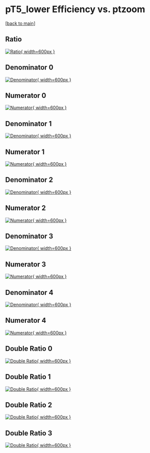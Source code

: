 # pT5_lower Efficiency vs. ptzoom

[[back to main](./)]



## Ratio

[![Ratio](../mtv/var/pT5_lower_xtr_11_1_eff_ptzoom.png){ width=600px }](../mtv/var/pT5_lower_xtr_11_1_eff_ptzoom.pdf)

## Denominator 0

[![Denominator](../mtv/den/pT5_lower_xtr_11_1_eff_ptzoom_den0.png){ width=600px }](../mtv/den/pT5_lower_xtr_11_1_eff_ptzoom_den0.pdf)

## Numerator 0

[![Numerator](../mtv/num/pT5_lower_xtr_11_1_eff_ptzoom_num0.png){ width=600px }](../mtv/num/pT5_lower_xtr_11_1_eff_ptzoom_num0.pdf)

## Denominator 1

[![Denominator](../mtv/den/pT5_lower_xtr_11_1_eff_ptzoom_den1.png){ width=600px }](../mtv/den/pT5_lower_xtr_11_1_eff_ptzoom_den1.pdf)

## Numerator 1

[![Numerator](../mtv/num/pT5_lower_xtr_11_1_eff_ptzoom_num1.png){ width=600px }](../mtv/num/pT5_lower_xtr_11_1_eff_ptzoom_num1.pdf)

## Denominator 2

[![Denominator](../mtv/den/pT5_lower_xtr_11_1_eff_ptzoom_den2.png){ width=600px }](../mtv/den/pT5_lower_xtr_11_1_eff_ptzoom_den2.pdf)

## Numerator 2

[![Numerator](../mtv/num/pT5_lower_xtr_11_1_eff_ptzoom_num2.png){ width=600px }](../mtv/num/pT5_lower_xtr_11_1_eff_ptzoom_num2.pdf)

## Denominator 3

[![Denominator](../mtv/den/pT5_lower_xtr_11_1_eff_ptzoom_den3.png){ width=600px }](../mtv/den/pT5_lower_xtr_11_1_eff_ptzoom_den3.pdf)

## Numerator 3

[![Numerator](../mtv/num/pT5_lower_xtr_11_1_eff_ptzoom_num3.png){ width=600px }](../mtv/num/pT5_lower_xtr_11_1_eff_ptzoom_num3.pdf)

## Denominator 4

[![Denominator](../mtv/den/pT5_lower_xtr_11_1_eff_ptzoom_den4.png){ width=600px }](../mtv/den/pT5_lower_xtr_11_1_eff_ptzoom_den4.pdf)

## Numerator 4

[![Numerator](../mtv/num/pT5_lower_xtr_11_1_eff_ptzoom_num4.png){ width=600px }](../mtv/num/pT5_lower_xtr_11_1_eff_ptzoom_num4.pdf)

## Double Ratio 0

[![Double Ratio](../mtv/ratio/pT5_lower_xtr_11_1_eff_ptzoom_ratio0.png){ width=600px }](../mtv/ratio/pT5_lower_xtr_11_1_eff_ptzoom_ratio0.pdf)

## Double Ratio 1

[![Double Ratio](../mtv/ratio/pT5_lower_xtr_11_1_eff_ptzoom_ratio1.png){ width=600px }](../mtv/ratio/pT5_lower_xtr_11_1_eff_ptzoom_ratio1.pdf)

## Double Ratio 2

[![Double Ratio](../mtv/ratio/pT5_lower_xtr_11_1_eff_ptzoom_ratio2.png){ width=600px }](../mtv/ratio/pT5_lower_xtr_11_1_eff_ptzoom_ratio2.pdf)

## Double Ratio 3

[![Double Ratio](../mtv/ratio/pT5_lower_xtr_11_1_eff_ptzoom_ratio3.png){ width=600px }](../mtv/ratio/pT5_lower_xtr_11_1_eff_ptzoom_ratio3.pdf)

